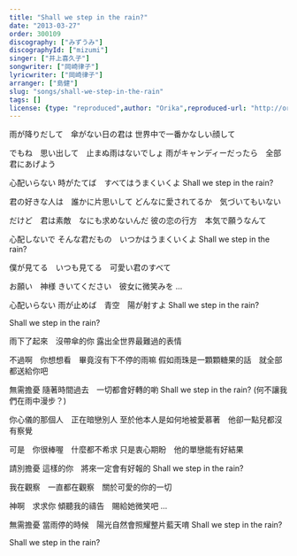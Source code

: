 ```yaml
---
title: "Shall we step in the rain?"
date: "2013-03-27"
order: 300109
discography: ["みずうみ"]
discographyId: ["mizumi"]
singer: ["井上喜久子"]
songwriter: ["岡崎律子"]
lyricwriter: ["岡崎律子"]
arranger: ["島健"]
slug: "songs/shall-we-step-in-the-rain"
tags: []
license: {type: "reproduced",author: "Orika",reproduced-url: "http://orikamushi.myweb.hinet.net",reproduced-website: "織歌蟲"}
---
```


雨が降りだして　傘がない日の君は 
世界中で一番かなしい顔して 

でもね　思い出して　止まぬ雨はないでしょ 
雨がキャンディーだったら　全部　君にあげよう 

心配いらない 
時がたてば　すべてはうまくいくよ 
Shall we step in the rain? 

君の好きな人は　誰かに片思いして 
どんなに愛されてるか　気づいてもいない 

だけど　君は素敵　なにも求めないんだ 
彼の恋の行方　本気で願うなんて 

心配しないで 
そんな君だもの　いつかはうまくいくよ 
Shall we step in the rain? 

僕が見てる　いつも見てる　可愛い君のすべて 

お願い　神様 
きいてください　彼女に微笑みを … 

心配いらない 
雨が止めば　青空　陽が射すよ 
Shall we step in the rain? 

Shall we step in the rain?

雨下了起來　沒帶傘的你
露出全世界最難過的表情

不過啊　你想想看　畢竟沒有下不停的雨嘛
假如雨珠是一顆顆糖果的話　就全部都送給你吧

無需擔憂
隨著時間過去　一切都會好轉的喲
Shall we step in the rain? (何不讓我們在雨中漫步？) 

你心儀的那個人　正在暗戀別人
至於他本人是如何地被愛慕著　他卻一點兒都沒有察覺

可是　你很棒喔　什麼都不希求
只是衷心期盼　他的單戀能有好結果

請別擔憂
這樣的你　將來一定會有好報的
Shall we step in the rain? 

我在觀察　一直都在觀察　關於可愛的你的一切

神啊　求求你
傾聽我的禱告　賜給她微笑吧 … 

無需擔憂
當雨停的時候　陽光自然會照耀整片藍天唷
Shall we step in the rain? 

Shall we step in the rain?
